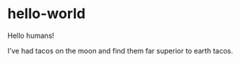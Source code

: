 # hello-world

Hello humans!

I've had tacos on the moon and find them far superior to earth tacos.

